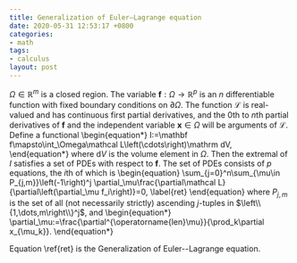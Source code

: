 ```yaml
---
title: Generalization of Euler–Lagrange equation
date: 2020-05-31 12:53:17 +0800
categories:
- math
tags:
- calculus
layout: post
---
```


$\Omega\in\mathbb R^m$ is a closed region.
The variable $\mathbf f:\Omega\rightarrow\mathbb R^p$
is an $n$ differentiable function with fixed boundary conditions on $\partial\Omega$.
The function $\mathcal L$ is real-valued and has continuous first partial derivatives,
and the $0$th to $n$th partial derivatives of $\mathbf f$ 
and the independent variable $\mathbf x\in\Omega$ will be arguments of $\mathcal L$.
Define a functional
\begin{equation\*}
    I:=\mathbf f\mapsto\int_\Omega\mathcal L\left(\cdots\right)\mathrm dV,
\end{equation\*}
where $\mathrm dV$ is the volume element in $\Omega$.
Then the extremal of $I$ satisfies a set of PDEs with respect to $\mathbf f$.
The set of PDEs consists of $p$ equations, the $i$th of which is
\begin{equation}
    \sum_{j=0}^n\sum_{\mu\in P_{j,m}}\left(-1\right)^j
    \partial_\mu\frac{\partial\mathcal L}{\partial\left(\partial_\mu f_i\right)}=0,
    \label{ret}
\end{equation}
where $P_{j,m}$ is the set of all (not necessarily strictly) ascending $j$-tuples in
$\left\\{1,\dots,m\right\\}^j$, and
\begin{equation\*}
    \partial_\mu:=\frac{\partial^{\operatorname{len}\mu}}{\prod_k\partial x_{\mu_k}}.
\end{equation\*}

Equation \ref{ret} is the Generalization of Euler--Lagrange equation.
